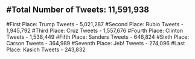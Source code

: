 #Total Number of Tweets: 11,591,938 
---
#First Place: Trump Tweets - 5,021,287
#Second Place: Rubio Tweets - 1,945,792
#Third Place: Cruz Tweets - 1,557,676
#Fourth Place: Clinton Tweets - 1,538,449
#Fifth Place: Sanders Tweets - 646,824
#Sixth Place: Carson Tweets - 364,989
#Seventh Place: Jeb! Tweets - 274,096
#Last Place: Kasich Tweets - 243,832
